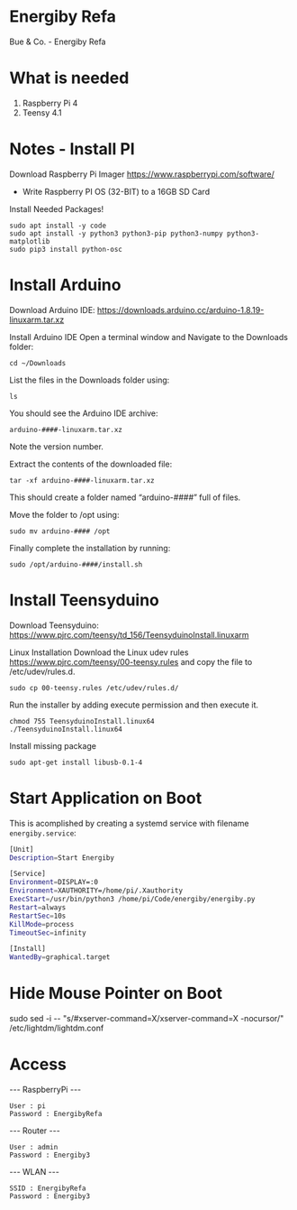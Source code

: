 # Energiby Refa
Bue &amp; Co. - Energiby Refa

# What is needed
1. Raspberry Pi 4
2. Teensy 4.1

# Notes - Install PI
Download Raspberry Pi Imager https://www.raspberrypi.com/software/
  - Write Raspberry PI OS (32-BIT) to a 16GB SD Card


Install Needed Packages!
```console
sudo apt install -y code
sudo apt install -y python3 python3-pip python3-numpy python3-matplotlib
sudo pip3 install python-osc
```

# Install Arduino
Download Arduino IDE: https://downloads.arduino.cc/arduino-1.8.19-linuxarm.tar.xz

Install Arduino IDE
Open a terminal window and Navigate to the Downloads folder:
```console
cd ~/Downloads
```

List the files in the Downloads folder using:
```console
ls
```

You should see the Arduino IDE archive:
```console
arduino-####-linuxarm.tar.xz
```
Note the version number.

Extract the contents of the downloaded file:
```console
tar -xf arduino-####-linuxarm.tar.xz
```
This should create a folder named “arduino-####” full of files.

Move the folder to /opt using:
```console
sudo mv arduino-#### /opt
```
Finally complete the installation by running:
```console
sudo /opt/arduino-####/install.sh
```

# Install Teensyduino
Download Teensyduino: https://www.pjrc.com/teensy/td_156/TeensyduinoInstall.linuxarm

Linux Installation
Download the Linux udev rules https://www.pjrc.com/teensy/00-teensy.rules and copy the file to /etc/udev/rules.d.
```console
sudo cp 00-teensy.rules /etc/udev/rules.d/
```
Run the installer by adding execute permission and then execute it.
```console
chmod 755 TeensyduinoInstall.linux64
./TeensyduinoInstall.linux64
```
Install missing package
```console
sudo apt-get install libusb-0.1-4
```

# Start Application on Boot
This is acomplished by creating a systemd service with filename ```energiby.service```:
```bash
[Unit]
Description=Start Energiby

[Service]
Environment=DISPLAY=:0
Environment=XAUTHORITY=/home/pi/.Xauthority
ExecStart=/usr/bin/python3 /home/pi/Code/energiby/energiby.py
Restart=always
RestartSec=10s
KillMode=process
TimeoutSec=infinity

[Install]
WantedBy=graphical.target
```

# Hide Mouse Pointer on Boot
sudo sed -i -- "s/#xserver-command=X/xserver-command=X -nocursor/" /etc/lightdm/lightdm.conf

# Access
--- RaspberryPi ---
```
User : pi
Password : EnergibyRefa
```
--- Router ---
```
User : admin
Password : Energiby3
```
--- WLAN ---
```
SSID : EnergibyRefa
Password : Energiby3
```

